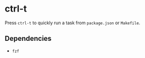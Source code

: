 # ctrl-t

Press `ctrl-t` to quickly run a task from `package.json` or `Makefile`.

## Dependencies

- `fzf`
